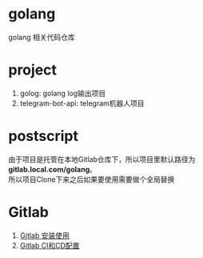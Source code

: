# golang
golang 相关代码仓库

# project
1. golog: golang log输出项目
2. telegram-bot-api: telegram机器人项目

# postscript
由于项目是托管在本地Gitlab仓库下，所以项目里默认路径为**gitlab.local.com/golang**。  
所以项目Clone下来之后如果要使用需要做个全局替换

# Gitlab
1. [Gitlab 安装使用](https://chenguolin.github.io/2018/12/18/Git-Gitlab-%E5%AE%89%E8%A3%85%E4%BD%BF%E7%94%A8/)
2. [Gitlab CI和CD配置](https://chenguolin.github.io/2018/12/24/Git-Gitlab-CI%E5%92%8CCD%E9%85%8D%E7%BD%AE/)
